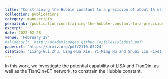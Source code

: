 ```yaml
---
title: "Constraining the Hubble constant to a precision of about 1% using multi-band dark standard siren detections"
collection: publications
category: manuscripts
permalink: /publication/constraining-the-hubble-constant-to-a-precision-of-about-1percent-using-multi-band-dark-standard-siren-detections
excerpt: ' '
date: 2022-02-28
venue: 'February 28'
#slidesurl: 'http://academicpages.github.io/files/slides3.pdf'
paperurl: 'https://arxiv.org/pdf/2110.05224'
citation: 'Liang-Gui Zhu, Ling-Hua Xie, Yi-Ming Hu and Shuai Liu <i>et al.</i> &quot;Constraining the Hubble constant to a precision of about 1% using  multi-band dark standard siren detections&quot; <i>Sci.China Phys.Mech.Astron</i>. 65 (2022) 5, 259811'
---
```


In this work, we investigate the potential capability of LISA and TianQin, as well as the TianQin+ET network, to constrain the Hubble constant.
